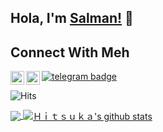 ## Hola, I'm [Salman!](https://t.me/No_OnE_Kn0wS_Me) 👋


## Connect With Meh
<a href="https://github.com/No-OnE-Kn0wS-Me">
  <img align="left" alt="Hitsuka's Github" width="22px" src="https://cdn.jsdelivr.net/npm/simple-icons@v3/icons/github.svg" />
</a>
<a href="https://t.me/No_OnE_Kn0wS_Me">
  <img align="left" alt="Hitsuka's Telegram" width="22px" src="https://cdn.jsdelivr.net/npm/simple-icons@v3/icons/telegram.svg" />
</a>


[![telegram badge](https://img.shields.io/badge/No_OnE_Kn0wS_Me-30302f?style=flat&logo=telegram)](https://t.me/No_OnE_Kn0wS_Me)


![Hits](https://hits.seeyoufarm.com/api/count/incr/badge.svg?url=https://github.com/No-OnE-Kn0wS-Me/)



<a href="https://github.com/No-OnE-Kn0wS-Me">
  <img align="center" src="https://github-readme-stats.vercel.app/api/top-langs/?username=No-OnE-Kn0wS-Me&theme=dark&hide_langs_below=1" />
</a>
<a href="https://github.com/No-OnE-Kn0wS-Me">
 <img align="center" src="https://github-readme-stats.vercel.app/api?username=No-OnE-Kn0wS-Me&show_icons=true&theme=dark&line_height=30" alt="Ｈｉｔｓｕｋａ's github stats"/>
</a>
<div align="center">

